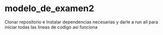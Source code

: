 # modelo_de_examen2

Clonar repositorio e Instalar dependencias necesarias y darle a run all para iniciar todas las lineas de codigo asi funciona